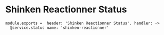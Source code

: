 
# Shinken Reactionner Status

    module.exports =  header: 'Shinken Reactionner Status', handler: ->
      @service.status name: 'shinken-reactionner'
